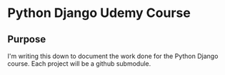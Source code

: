 # Python Django Udemy Course

## Purpose

I'm writing this down to document the work done for the Python Django course.
Each project will be a github submodule.
